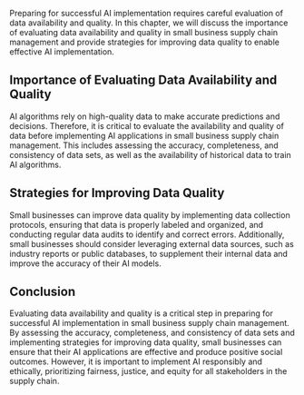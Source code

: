 

Preparing for successful AI implementation requires careful evaluation of data availability and quality. In this chapter, we will discuss the importance of evaluating data availability and quality in small business supply chain management and provide strategies for improving data quality to enable effective AI implementation.

Importance of Evaluating Data Availability and Quality
------------------------------------------------------

AI algorithms rely on high-quality data to make accurate predictions and decisions. Therefore, it is critical to evaluate the availability and quality of data before implementing AI applications in small business supply chain management. This includes assessing the accuracy, completeness, and consistency of data sets, as well as the availability of historical data to train AI algorithms.

Strategies for Improving Data Quality
-------------------------------------

Small businesses can improve data quality by implementing data collection protocols, ensuring that data is properly labeled and organized, and conducting regular data audits to identify and correct errors. Additionally, small businesses should consider leveraging external data sources, such as industry reports or public databases, to supplement their internal data and improve the accuracy of their AI models.

Conclusion
----------

Evaluating data availability and quality is a critical step in preparing for successful AI implementation in small business supply chain management. By assessing the accuracy, completeness, and consistency of data sets and implementing strategies for improving data quality, small businesses can ensure that their AI applications are effective and produce positive social outcomes. However, it is important to implement AI responsibly and ethically, prioritizing fairness, justice, and equity for all stakeholders in the supply chain.
